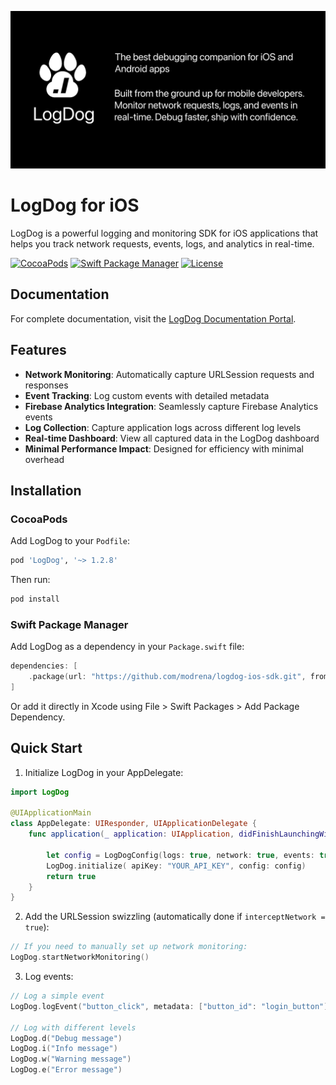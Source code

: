 ![LogDog Feature Graphic](feature-graphic.png)

# LogDog for iOS

LogDog is a powerful logging and monitoring SDK for iOS applications that helps you track network requests, events, logs, and analytics in real-time.

[![CocoaPods](https://img.shields.io/cocoapods/v/LogDog.svg)](https://cocoapods.org/pods/LogDog)
[![Swift Package Manager](https://img.shields.io/badge/Swift%20Package%20Manager-compatible-brightgreen.svg)](https://swift.org/package-manager/)
[![License](https://img.shields.io/badge/License-Apache%202.0-blue.svg)](LICENSE)

## Documentation

For complete documentation, visit the [LogDog Documentation Portal](https://docs.logdog.app).

## Features

- **Network Monitoring**: Automatically capture URLSession requests and responses
- **Event Tracking**: Log custom events with detailed metadata
- **Firebase Analytics Integration**: Seamlessly capture Firebase Analytics events
- **Log Collection**: Capture application logs across different log levels
- **Real-time Dashboard**: View all captured data in the LogDog dashboard
- **Minimal Performance Impact**: Designed for efficiency with minimal overhead

## Installation

### CocoaPods

Add LogDog to your `Podfile`:

```ruby
pod 'LogDog', '~> 1.2.8'
```

Then run:

```bash
pod install
```

### Swift Package Manager

Add LogDog as a dependency in your `Package.swift` file:

```swift
dependencies: [
    .package(url: "https://github.com/modrena/logdog-ios-sdk.git", from: "1.2.8")
]
```

Or add it directly in Xcode using File > Swift Packages > Add Package Dependency.

## Quick Start

1. Initialize LogDog in your AppDelegate:

```swift
import LogDog

@UIApplicationMain
class AppDelegate: UIResponder, UIApplicationDelegate {
    func application(_ application: UIApplication, didFinishLaunchingWithOptions launchOptions: [UIApplication.LaunchOptionsKey: Any]?) -> Bool {
        
        let config = LogDogConfig(logs: true, network: true, events: true, logLevel: .verbose)
        LogDog.initialize( apiKey: "YOUR_API_KEY", config: config)
        return true
    }
}
```

2. Add the URLSession swizzling (automatically done if `interceptNetwork = true`):

```swift
// If you need to manually set up network monitoring:
LogDog.startNetworkMonitoring()
```

3. Log events:

```swift
// Log a simple event
LogDog.logEvent("button_click", metadata: ["button_id": "login_button"])

// Log with different levels
LogDog.d("Debug message")
LogDog.i("Info message")
LogDog.w("Warning message")
LogDog.e("Error message")
```

